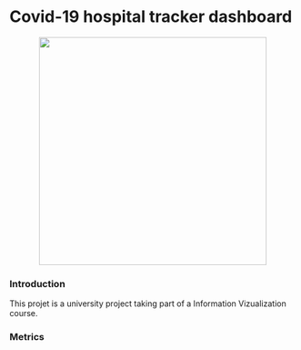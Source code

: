 # Covid-19 hospital tracker dashboard

<p align="center"><img src="https://static.vecteezy.com/system/resources/previews/000/535/535/non_2x/medical-concept-with-doctor-and-patient-in-flat-cartoon-on-hospital-hall-vector.jpg" width="400"></img></p>

### Introduction

This projet is a university project taking part of a Information Vizualization course.

### Metrics

